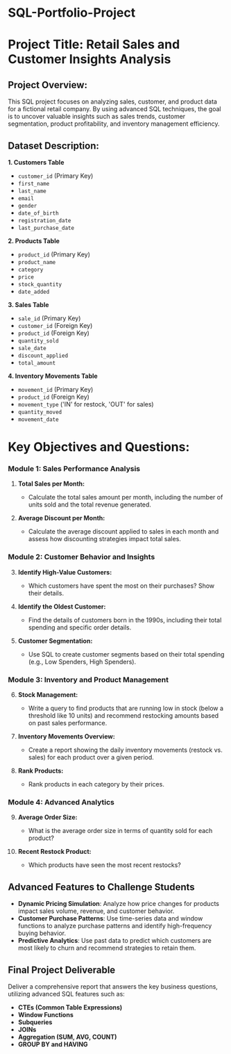 # SQL-Portfolio-Project
# Project Title: Retail Sales and Customer Insights Analysis

## Project Overview: ##

This SQL project focuses on analyzing sales, customer, and product data for a fictional retail company. By using advanced SQL techniques, the goal is to uncover valuable insights such as sales trends, customer segmentation, product profitability, and inventory management efficiency.

## **Dataset Description:**

**1. Customers Table**
- `customer_id` (Primary Key)
- `first_name`
- `last_name`
- `email`
- `gender`
- `date_of_birth`
- `registration_date`
- `last_purchase_date`

**2. Products Table**
- `product_id` (Primary Key)
- `product_name`
- `category`
- `price`
- `stock_quantity`
- `date_added`

**3. Sales Table**
- `sale_id` (Primary Key)
- `customer_id` (Foreign Key)
- `product_id` (Foreign Key)
- `quantity_sold`
- `sale_date`
- `discount_applied`
- `total_amount`

**4. Inventory Movements Table**
- `movement_id` (Primary Key)
- `product_id` (Foreign Key)
- `movement_type` ('IN' for restock, 'OUT' for sales)
- `quantity_moved`
- `movement_date`

# **Key Objectives and Questions:**

### Module 1: Sales Performance Analysis

1. **Total Sales per Month:**
   - Calculate the total sales amount per month, including the number of units sold and the total revenue generated.

2. **Average Discount per Month:**
   - Calculate the average discount applied to sales in each month and assess how discounting strategies impact total sales.

### Module 2: Customer Behavior and Insights

3. **Identify High-Value Customers:**
   - Which customers have spent the most on their purchases? Show their details.

4. **Identify the Oldest Customer:**
   - Find the details of customers born in the 1990s, including their total spending and specific order details.

5. **Customer Segmentation:**
   - Use SQL to create customer segments based on their total spending (e.g., Low Spenders, High Spenders).

### Module 3: Inventory and Product Management

6. **Stock Management:**
   - Write a query to find products that are running low in stock (below a threshold like 10 units) and recommend restocking amounts based on past sales performance.

7. **Inventory Movements Overview:**
   - Create a report showing the daily inventory movements (restock vs. sales) for each product over a given period.

8. **Rank Products:**
   - Rank products in each category by their prices.

### Module 4: Advanced Analytics

9. **Average Order Size:**
   - What is the average order size in terms of quantity sold for each product?

10. **Recent Restock Product:**
    - Which products have seen the most recent restocks?

## Advanced Features to Challenge Students

- **Dynamic Pricing Simulation**: Analyze how price changes for products impact sales volume, revenue, and customer behavior.
- **Customer Purchase Patterns**: Use time-series data and window functions to analyze purchase patterns and identify high-frequency buying behavior.
- **Predictive Analytics**: Use past data to predict which customers are most likely to churn and recommend strategies to retain them.

## Final Project Deliverable

Deliver a comprehensive report that answers the key business questions, utilizing advanced SQL features such as:

- **CTEs (Common Table Expressions)**
- **Window Functions**
- **Subqueries**
- **JOINs**
- **Aggregation (SUM, AVG, COUNT)**
- **GROUP BY and HAVING**

